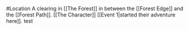 #Location 
A clearing in [[The Forest]] in between the [[Forest Edge]] and the [[Forest Path]]. [[The Character]] [[Event 1|started their adventure here]]. 
test
